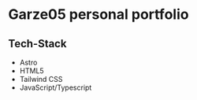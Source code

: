 # Garze05 personal portfolio

## Tech-Stack

- Astro
- HTML5
- Tailwind CSS
- JavaScript/Typescript
